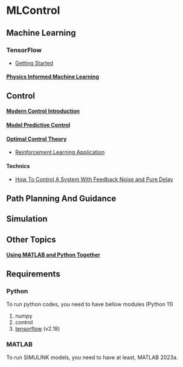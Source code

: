 # MLControl

## Machine Learning
### TensorFlow
* [Getting Started](./Machine%20Learning/TensorFlow%20Tutorial/0.GettingStarted.ipynb)

#### [Physics Informed Machine Learning](./Machine%20Learning/1.PhIML-An%20Introduction%20to%20Physics-Informed%20ML.md)

## Control
#### [Modern Control Introduction](./Control/Modern%20Control%20Introduction/Modern%20Control%20Introduction.md)
#### [Model Predictive Control](./Control/MPC/Model%20Predictive%20Control.md)
#### [Optimal Control Theory](./Control/Optimal%20Control/Optimal%20Control.md)
* [Reinforcement Learning Application](./Control/Optimal%20Control/Optimal%20Control.md/#reinforcement-learning-application)
#### Technics
* [How To Control A System With Feedback Noise and Pure Delay](./Control/Technics/How%20To%20Control%20A%20System%20With%20Feedback%20Noise%20and%20Pure%20Delay.md)
## Path Planning And Guidance

## Simulation

## Other Topics

#### [Using MATLAB and Python Together](./Other%20Topics/MATLAB%20+%20Python/Tutorials.m)


## Requirements
### Python
To run python codes, you need to have bellow modules (Python 11)
1. numpy
2. control
3. [tensorflow](https://www.tensorflow.org/install) (v2.18)

### MATLAB
To run SIMULINK models, you need to have at least, MATLAB 2023a.
